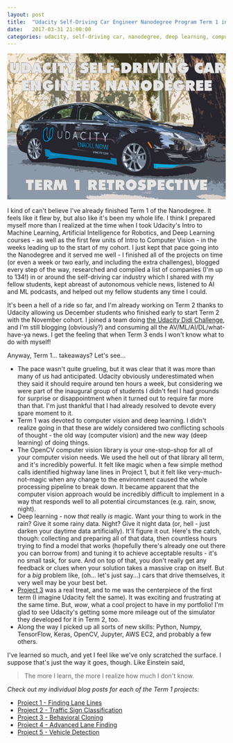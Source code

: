 ```yaml
---
layout: post
title:  "Udacity Self-Driving Car Engineer Nanodegree Program Term 1 in Review"
date:   2017-03-31 21:00:00 
categories: udacity, self-driving car, nanodegree, deep learning, computer vision
---
```


[//]: # (Image References)
[im01]: https://github.com/jeremy-shannon/jeremy-shannon.github.io/blob/master/images/IMG_3687.PNG?raw=true "Term 1 Retrospective"

![Alt Text][im01]

I kind of can't believe I've already finished Term 1 of the Nanodegree. It feels like it flew by, but also like it's been my whole life. I think I prepared myself more than I realized at the time when I took Udacity's Intro to Machine Learning, Artificial Intelligence for Robotics, and Deep Learning courses - as well as the first few units of Intro to Computer Vision - in the weeks leading up to the start of my cohort. I just kept that pace going into the Nanodegree and it served me well - I finished all of the projects on time (or even a week or two early, and including the extra challenges), blogged every step of the way, researched and compiled a list of companies (I'm up to 134!) in or around the self-driving car industry which I shared with my fellow students, kept abreast of autonomous vehicle news, listened to AI and ML podcasts, and helped out my fellow students any time I could. 

It's been a hell of a ride so far, and I'm already working on Term 2 thanks to Udacity allowing us December students who finished early to start Term 2 with the November cohort. I joined a team doing [the Udacity Didi Challenge](https://www.udacity.com/didi-challenge), and I'm still blogging (obviously?) and consuming all the AV/ML/AI/DL/what-have-ya news. I get the feeling that when Term 3 ends I won't know what to do with myself!

Anyway, Term 1... takeaways? Let's see...

- The pace wasn't quite grueling, but it was clear that it was more than many of us had anticipated. Udacity obviously underestimated when they said it should require around ten hours a week, but considering we were part of the inaugural group of students I didn't feel I had grounds for surprise or disappointment when it turned out to require far more than that. I'm just thankful that I had already resolved to devote every spare moment to it. 
- Term 1 was devoted to computer vision and deep learning. I didn't realize going in that these are widely considered two conflicting schools of thought - the old way (computer vision) and the new way (deep learning) of doing things. 
- The OpenCV computer vision library is your one-stop-shop for all of your computer vision needs. We used the hell out of that library all term, and it's incredibly powerful. It felt like magic when a few simple method calls identified highway lane lines in Project 1, but it felt like very-much-not-magic when any change to the environment caused the whole processing pipeline to break down. It became apparent that the computer vision approach would be incredibly difficult to implement in a way that responds well to all potential circumstances (e.g. rain, snow, night). 
- Deep learning - now *that* really *is* magic. Want your thing to work in the rain? Give it some rainy data. Night? Give it night data (or, hell - just darken your daytime data artificially). It'll figure it out. Here's the catch, though: collecting and preparing all of that data, then countless hours trying to find a model that works (hopefully there's already one out there you can borrow from) and tuning it to achieve acceptable results - it's no small task, for sure. And on top of that, you don't really get any feedback or clues when your solution takes a massive crap on itself. But for a *big* problem like, (oh... let's just say...) cars that drive themselves, it very well may be your best bet.
- [Project 3](http://jeremyshannon.com/2017/02/10/udacity-sdcnd-behavioral-cloning.html) was a real treat, and to me was the centerpiece of the first term (I imagine Udacity felt the same). It was exciting and frustrating at the same time. But, *wow*, what a cool project to have in my portfolio! I'm glad to see Udacity's getting some more mileage out of the simulator they developed for it in Term 2, too.
- Along the way I picked up all sorts of new skills: Python, Numpy, TensorFlow, Keras, OpenCV, Jupyter, AWS EC2, and probably a few others.

I've learned so much, and yet I feel like we've only scratched the surface. I suppose that's just the way it goes, though. Like Einstein said,

> The more I learn, the more I realize how much I don't know.  

*Check out my individual blog posts for each of the Term 1 projects:*
- [Project 1 - Finding Lane Lines](http://jeremyshannon.com/2016/12/23/udacity-sdcnd-finding-lane-lines.html)
- [Project 2 - Traffic Sign Classification](http://jeremyshannon.com/2017/01/13/udacity-sdcnd-traffic-sign-classifier.html)
- [Project 3 - Behavioral Cloning](http://jeremyshannon.com/2017/02/10/udacity-sdcnd-behavioral-cloning.html)
- [Project 4 - Advanced Lane Finding](http://jeremyshannon.com/2017/03/03/udacity-sdcnd-advanced-lane-finding.html)
- [Project 5 - Vehicle Detection](http://jeremyshannon.com/2017/03/17/udacity-sdcnd-vehicle-detection.html)

